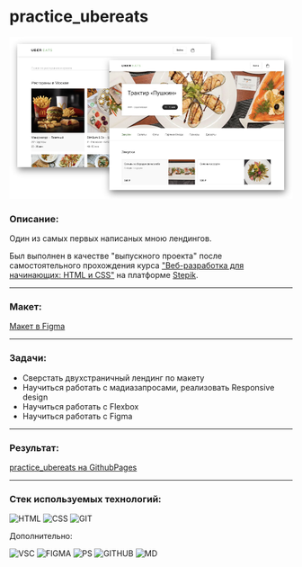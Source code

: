 # practice_ubereats

![скрин](https://github.com/Electr0Nick/practice_ubereats/blob/main/img/Screenshot.PNG?raw=true)


### Описание:

Один из самых первых написаных мною лендингов.

Был выполнен в качестве "выпускного проекта" после самостоятельного прохождения курса ["Веб-разработка для начинающих: HTML и CSS"](https://stepik.org/course/38218/promo) на платформе [Stepik](https://welcome.stepik.org/ru).

---
### Макет:

[Макет в Figma](https://www.figma.com/file/8lxQ3PGYTHQsCgTXnEJre8/Uber-Eats?node-id=0%3A1)

---
### Задачи:

- Сверстать двухстраничный лендинг по макету
- Научиться работать с мадиазапросами, реализовать Responsive design
- Научиться работать с Flexbox
- Научиться работать с Figma

---
### Результат:
[practice_ubereats на GithubPages](https://electr0nick.github.io/practice_ubereats/)

---
### Стек используемых технологий:
![HTML](https://img.shields.io/badge/HTML-000?style=for-the-badge&logo=HTML5&logoColor=E34F26)
![CSS](https://img.shields.io/badge/CSS-000?style=for-the-badge&logo=CSS3&logoColor=1572B6)
![GIT](https://img.shields.io/badge/GIT-000?style=for-the-badge&logo=Git&logoColor=F05032)

Дополнительно:

![VSC](https://img.shields.io/badge/VSC-000?style=for-the-badge&logo=VisualStudioCode&logoColor=007ACC)
![FIGMA](https://img.shields.io/badge/FIGMA-000?style=for-the-badge&logo=Figma&logoColor=F24E1E)
![PS](https://img.shields.io/badge/PS-000?style=for-the-badge&logo=AdobePhotoshop&logoColor=31A8FF)
![GITHUB](https://img.shields.io/badge/GITHUB-000?style=for-the-badge&logo=GitHub&logoColor=FFF)
![MD](https://img.shields.io/badge/MD-000?style=for-the-badge&logo=Markdown&logoColor=FFF) 
